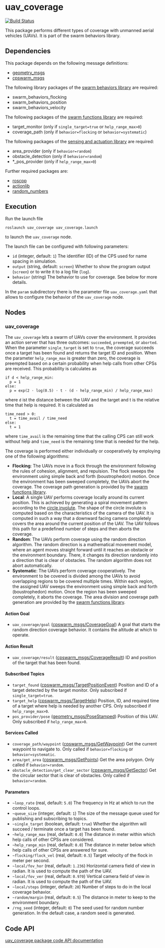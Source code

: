# uav_coverage
[![Build Status](http://build.ros.org/buildStatus/icon?job=Ksrc_uX__uav_coverage__ubuntu_xenial__source)](http://build.ros.org/view/Ksrc_uX/job/Ksrc_uX__uav_coverage__ubuntu_xenial__source/)

This package performs different types of coverage with unmanned aerial vehicles (UAVs). It is part of the swarm behaviors library.

## Dependencies
This package depends on the following message definitions:
* [geometry_msgs](https://wiki.ros.org/geometry_msgs)
* [cpswarm_msgs](https://cpswarm.github.io/cpswarm_msgs/html/index-msg.html)

The following library packages of the [swarm behaviors library](https://github.com/cpswarm/swarm_behaviors) are required:
* swarm_behaviors_flocking
* swarm_behaviors_position
* swarm_behaviors_velocity

The following packages of the [swarm functions library](https://github.com/cpswarm/swarm_functions/) are required:
* target_monitor (only if `single_target=true` or `help_range_max>0`)
* coverage_path (only if `behavior=flocking` or `behavior=systematic`)


The following packages of the [sensing and actuation library](https://github.com/cpswarm/sensing_actuation) are required:
* area_provider (only if `behavior=random`)
* obstacle_detection (only if `behavior=random`)
* *_pos_provider (only if `help_range_max>0`)

Further required packages are:
* [roscpp](https://wiki.ros.org/roscpp/)
* [actionlib](https://wiki.ros.org/actionlib/)
* [random_numbers](https://wiki.ros.org/random_numbers/)

## Execution
Run the launch file
```
roslaunch uav_coverage uav_coverage.launch
```
to launch the `uav_coverage` node.

The launch file can be configured with following parameters:
* `id` (integer, default: `1`)
  The identifier (ID) of the CPS used for name spacing in simulation.
* `output` (string, default: `screen`)
  Whether to show the program output (`screen`) or to write it to a log file (`log`).
* `behavior` (string)
  The behavior to use for coverage. See below for more details.

In the `param` subdirectory there is the parameter file `uav_coverage.yaml` that allows to configure the behavior of the `uav_coverage` node.

## Nodes

### uav_coverage
The `uav_coverage` lets a swarm of UAVs cover the environment. It provides an action server that has three outcomes: `succeeded`, `preempted`, or `aborted`. When the parameter `single_target` is set to `true`, the coverage succeeds once a target has been found and returns the target ID and position. When the parameter `help_range_max` is greater than zero, the coverage is preempted based on a certain probability when help calls from other CPSs are received. This probability is calculates as

<!-- TODO: probability: -->
    if d < help_range_min:
      p = 1
    else:
      p = exp(2 ⋅ log(0.5) ⋅ t ⋅ (d - help_range_min) / help_range_max)

where `d` ist the distance between the UAV and the target and t is the relative time that help is required. It is calculated as

    time_need > 0:
      t = time_avail / time_need
    else:
      t = 1

where `time_avail` is the remaining time that the calling CPS can still work without help and `time_need` is the remaining time that is needed for the help.

The coverage is performed either individually or cooperatively by employing one of the following algorithms:
* **Flocking**: The UAVs move in a flock through the environment following the rules of cohesion, alignment, and repulsion.
The flock sweeps the environment using simple back and forth (boustrophedon) motion. Once the environment has been sweeped completely, the UAVs abort the coverage. The coverage path generation is provided by the [swarm functions library](https://github.com/cpswarm/swarm_functions/).
* **Local**: A single UAV performs coverage locally around its current position. This is achieved by generating a spiral movement pattern according to the [circle involute](http://mathworld.wolfram.com/CircleInvolute.html). The shape of the circle involute is computed based on the characteristics of the camera of the UAV. It is computed in such a way that a downward facing camera completely covers the area around the current position of the UAV. The UAV follows this path for a predefined number of steps and then aborts the coverage.
* **Random**: The UAVs perform coverage using the random direction algorithm. The random direction is a mathematical movement model, where an agent moves straight forward until it reaches an obstacle or the environment boundary. There, it changes its direction randomly into a direction that is clear of obstacles. The random algorithm does not abort automatically.
* **Systematic**: The UAVs perform coverage cooperatively. The environment to be covered is divided among the UAVs to avoid overlapping regions to be covered multiple times. Within each region, the assigned UAV sweeps the environment using simple back and forth (boustrophedon) motion. Once the region has been sweeped completely, it aborts the coverage. The area division and coverage path generation are provided by the [swarm functions library](https://github.com/cpswarm/swarm_functions/).

#### Action Goal
* `uav_coverage/goal` ([cpswarm_msgs/CoverageGoal](https://cpswarm.github.io/cpswarm_msgs/html/action/Coverage.html))
  A goal that starts the random direction coverage behavior. It contains the altitude at which to operate.

#### Action Result
* `uav_coverage/result` ([cpswarm_msgs/CoverageResult](https://cpswarm.github.io/cpswarm_msgs/html/action/Coverage.html))
  ID and position of the target that has been found.

#### Subscribed Topics
* `target_found` ([cpswarm_msgs/TargetPositionEvent](https://cpswarm.github.io/cpswarm_msgs/html/msg/TargetPositionEvent.html))
  Position and ID of a target detected by the target monitor. Only subscribed if `single_target=true`.
* `target_help` ([cpswarm_msgs/TargetHelp](https://cpswarm.github.io/cpswarm_msgs/html/msg/TargetHelp.html))
  Position, ID, and required time of a target where help is needed by another CPS. Only subscribed if `help_range_max>0`.
* `pos_provider/pose` ([geometry_msgs/PoseStamped](https://docs.ros.org/en/api/geometry_msgs/html/msg/PoseStamped.html))
  Position of this UAV. Only subscribed if `help_range_max>0`.

#### Services Called
* `coverage_path/waypoint` ([cpswarm_msgs/GetWaypoint](https://cpswarm.github.io/cpswarm_msgs/html/srv/GetWaypoint.html))
  Get the current waypoint to navigate to. Only called if `behavior=flocking` or `behavior=systematic`.
* `area/get_area` ([cpswarm_msgs/GetPoints](https://cpswarm.github.io/cpswarm_msgs/html/srv/GetPoints.html))
  Get the area polygon. Only called if `behavior=random`.
* `obstacle_detection/get_clear_sector` ([cpswarm_msgs/GetSector](https://cpswarm.github.io/cpswarm_msgs/html/srv/GetSector.html))
  Get the circular sector that is clear of obstacles. Only called if `behavior=random`.

#### Parameters
* `~loop_rate` (real, default: `5.0`)
  The frequency in Hz at which to run the control loops.
* `~queue_size` (integer, default: `1`)
  The size of the message queue used for publishing and subscribing to topics.
* `~single_target` (boolean, default: `true`)
  Whether the algorithm will succeed / terminate once a target has been found.
* `~help_range_max` (real, default: `0.0`)
  The distance in meter within which help calls of other CPSs are considered.
* `~help_range_min` (real, default: `0.0`)
  The distance in meter below which help calls of other CPSs are answered for sure.
* `~flocking/flock_vel` (real, default: `0.5`)
  Target velocity of the flock in meter per second.
* `~local/fov_hor` (real, default: `1.236`)
  Horizontal camera field of view in radian. It is used to compute the path of the UAV.
* `~local/fov_ver` (real, default: `0.970`)
  Vertical camera field of view in radian. It is used to compute the path of the UAV.
* `~local/steps` (integer, default: `20`)
  Number of steps to do in the local coverage behavior.
* `~random/margin` (real, default: `0.5`)
  The distance in meter to keep to the environment boundary.
* `/rng_seed` (integer, default: `0`)
  The seed used for random number generation. In the default case, a random seed is generated.

## Code API
[uav_coverage package code API documentation](https://cpswarm.github.io/swarm_behaviors/uav_coverage/docs/html/files.html)
